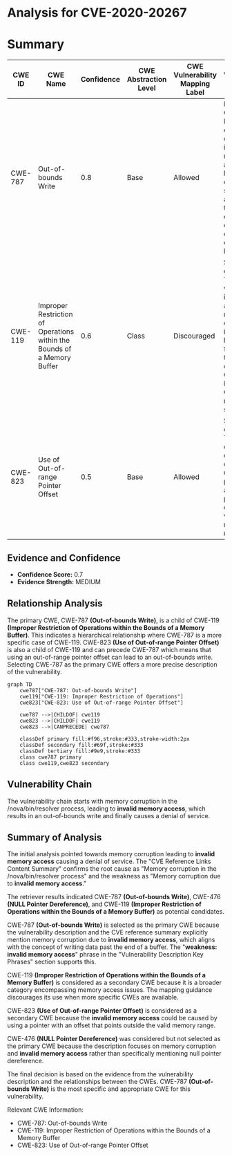 # Analysis for CVE-2020-20267

# Summary
| CWE ID | CWE Name | Confidence | CWE Abstraction Level | CWE Vulnerability Mapping Label | CWE-Vulnerability Mapping Notes |
|---|---|---|---|---|---|
| CWE-787 | Out-of-bounds Write | 0.8 | Base | Allowed | Primary CWE. Memory corruption due to invalid memory access leading to a denial of service aligns with the description of writing data past the end of a buffer. |
| CWE-119 | Improper Restriction of Operations within the Bounds of a Memory Buffer | 0.6 | Class | Discouraged | Secondary candidate. The vulnerability involves accessing memory outside the intended buffer, which falls under the general category of CWE-119. However, CWE-787 is more specific. |
| CWE-823 | Use of Out-of-range Pointer Offset | 0.5 | Base | Allowed | Secondary candidate. The memory corruption could be caused by using a pointer with an offset that points outside the valid memory range. |

## Evidence and Confidence

*   **Confidence Score:** 0.7
*   **Evidence Strength:** MEDIUM

## Relationship Analysis
The primary CWE, CWE-787 **(Out-of-bounds Write)**, is a child of CWE-119 **(Improper Restriction of Operations within the Bounds of a Memory Buffer)**. This indicates a hierarchical relationship where CWE-787 is a more specific case of CWE-119. CWE-823 **(Use of Out-of-range Pointer Offset)** is also a child of CWE-119 and can precede CWE-787 which means that using an out-of-range pointer offset can lead to an out-of-bounds write. Selecting CWE-787 as the primary CWE offers a more precise description of the vulnerability.

```mermaid
graph TD
    cwe787["CWE-787: Out-of-bounds Write"]
    cwe119["CWE-119: Improper Restriction of Operations"]
    cwe823["CWE-823: Use of Out-of-range Pointer Offset"]
    
    cwe787 -->|CHILDOF| cwe119
    cwe823 -->|CHILDOF| cwe119
    cwe823 -->|CANPRECEDE| cwe787
    
    classDef primary fill:#f96,stroke:#333,stroke-width:2px
    classDef secondary fill:#69f,stroke:#333
    classDef tertiary fill:#9e9,stroke:#333
    class cwe787 primary
    class cwe119,cwe823 secondary
```

## Vulnerability Chain
The vulnerability chain starts with memory corruption in the /nova/bin/resolver process, leading to **invalid memory access**, which results in an out-of-bounds write and finally causes a denial of service.

## Summary of Analysis
The initial analysis pointed towards memory corruption leading to **invalid memory access** causing a denial of service. The "CVE Reference Links Content Summary" confirms the root cause as "Memory corruption in the /nova/bin/resolver process" and the weakness as "Memory corruption due to **invalid memory access**."

The retriever results indicated CWE-787 **(Out-of-bounds Write)**, CWE-476 **(NULL Pointer Dereference)**, and CWE-119 **(Improper Restriction of Operations within the Bounds of a Memory Buffer)** as potential candidates.

CWE-787 **(Out-of-bounds Write)** is selected as the primary CWE because the vulnerability description and the CVE reference summary explicitly mention memory corruption due to **invalid memory access**, which aligns with the concept of writing data past the end of a buffer. The "**weakness:** **invalid memory access**" phrase in the "Vulnerability Description Key Phrases" section supports this.

CWE-119 **(Improper Restriction of Operations within the Bounds of a Memory Buffer)** is considered as a secondary CWE because it is a broader category encompassing memory access issues. The mapping guidance discourages its use when more specific CWEs are available.

CWE-823 **(Use of Out-of-range Pointer Offset)** is considered as a secondary CWE because the **invalid memory access** could be caused by using a pointer with an offset that points outside the valid memory range.

CWE-476 **(NULL Pointer Dereference)** was considered but not selected as the primary CWE because the description focuses on memory corruption and **invalid memory access** rather than specifically mentioning null pointer dereference.

The final decision is based on the evidence from the vulnerability description and the relationships between the CWEs. CWE-787 **(Out-of-bounds Write)** is the most specific and appropriate CWE for this vulnerability.

Relevant CWE Information:
* CWE-787: Out-of-bounds Write
* CWE-119: Improper Restriction of Operations within the Bounds of a Memory Buffer
* CWE-823: Use of Out-of-range Pointer Offset